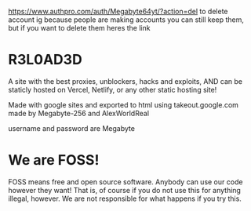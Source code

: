 https://www.authpro.com/auth/Megabyte64yt/?action=del to delete account ig because people are making accounts you can still keep them, but if you want to delete them heres the link
# R3L0AD3D
A site with the best proxies, unblockers, hacks and exploits, AND can be staticly hosted on Vercel, Netlify, or any other static hosting site!

Made with google sites
and exported to html using 
takeout.google.com
made by Megabyte-256
and AlexWorldReal





username and password are Megabyte

# We are FOSS!
FOSS means free and open source software. Anybody can use our code however they want!
That is, of course if you do not use this for anything illegal, however.
We are not responsible for what happens if you try this.

